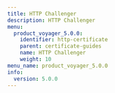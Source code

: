 ```yaml
---
title: HTTP Challenger
description: HTTP Challenger
menu:
  product_voyager_5.0.0:
    identifier: http-certificate
    parent: certificate-guides
    name: HTTP Challenger
    weight: 10
menu_name: product_voyager_5.0.0
info:
  version: 5.0.0
---
```


